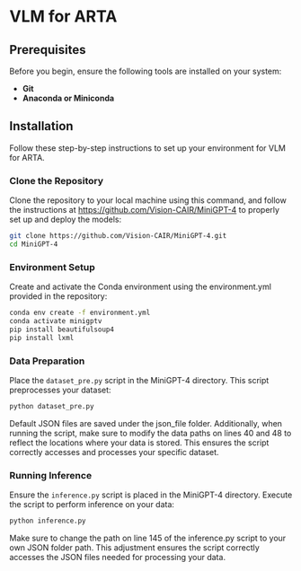 # VLM for ARTA

## Prerequisites

Before you begin, ensure the following tools are installed on your system:
- **Git**
- **Anaconda or Miniconda**

## Installation

Follow these step-by-step instructions to set up your environment for VLM for ARTA.

### Clone the Repository

Clone the repository to your local machine using this command, and follow the instructions at https://github.com/Vision-CAIR/MiniGPT-4 to properly set up and deploy the models:
 

```bash
git clone https://github.com/Vision-CAIR/MiniGPT-4.git
cd MiniGPT-4
```


### Environment Setup
Create and activate the Conda environment using the environment.yml provided in the repository:

```bash
conda env create -f environment.yml
conda activate minigptv
pip install beautifulsoup4
pip install lxml
```

### Data Preparation
Place the `dataset_pre.py` script in the MiniGPT-4 directory. This script preprocesses your dataset:

```bash
python dataset_pre.py
```
Default JSON files are saved under the json_file folder. Additionally, when running the script, make sure to modify the data paths on lines 40 and 48 to reflect the locations where your data is stored. This ensures the script correctly accesses and processes your specific dataset.

### Running Inference

Ensure the `inference.py` script is placed in the MiniGPT-4 directory. Execute the script to perform inference on your data:

```bash
python inference.py
```

Make sure to change the path on line 145 of the inference.py script to your own JSON folder path. This adjustment ensures the script correctly accesses the JSON files needed for processing your data.